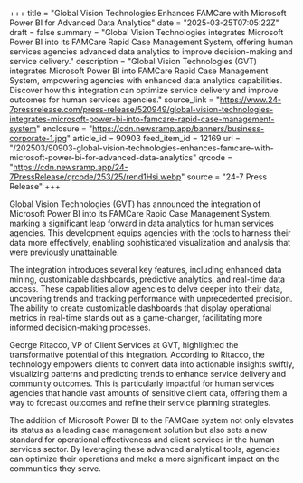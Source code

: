 +++
title = "Global Vision Technologies Enhances FAMCare with Microsoft Power BI for Advanced Data Analytics"
date = "2025-03-25T07:05:22Z"
draft = false
summary = "Global Vision Technologies integrates Microsoft Power BI into its FAMCare Rapid Case Management System, offering human services agencies advanced data analytics to improve decision-making and service delivery."
description = "Global Vision Technologies (GVT) integrates Microsoft Power BI into FAMCare Rapid Case Management System, empowering agencies with enhanced data analytics capabilities. Discover how this integration can optimize service delivery and improve outcomes for human services agencies."
source_link = "https://www.24-7pressrelease.com/press-release/520949/global-vision-technologies-integrates-microsoft-power-bi-into-famcare-rapid-case-management-system"
enclosure = "https://cdn.newsramp.app/banners/business-corporate-1.jpg"
article_id = 90903
feed_item_id = 12169
url = "/202503/90903-global-vision-technologies-enhances-famcare-with-microsoft-power-bi-for-advanced-data-analytics"
qrcode = "https://cdn.newsramp.app/24-7PressRelease/qrcode/253/25/rend1Hsi.webp"
source = "24-7 Press Release"
+++

<p>Global Vision Technologies (GVT) has announced the integration of Microsoft Power BI into its FAMCare Rapid Case Management System, marking a significant leap forward in data analytics for human services agencies. This development equips agencies with the tools to harness their data more effectively, enabling sophisticated visualization and analysis that were previously unattainable.</p><p>The integration introduces several key features, including enhanced data mining, customizable dashboards, predictive analytics, and real-time data access. These capabilities allow agencies to delve deeper into their data, uncovering trends and tracking performance with unprecedented precision. The ability to create customizable dashboards that display operational metrics in real-time stands out as a game-changer, facilitating more informed decision-making processes.</p><p>George Ritacco, VP of Client Services at GVT, highlighted the transformative potential of this integration. According to Ritacco, the technology empowers clients to convert data into actionable insights swiftly, visualizing patterns and predicting trends to enhance service delivery and community outcomes. This is particularly impactful for human services agencies that handle vast amounts of sensitive client data, offering them a way to forecast outcomes and refine their service planning strategies.</p><p>The addition of Microsoft Power BI to the FAMCare system not only elevates its status as a leading case management solution but also sets a new standard for operational effectiveness and client services in the human services sector. By leveraging these advanced analytical tools, agencies can optimize their operations and make a more significant impact on the communities they serve.</p>